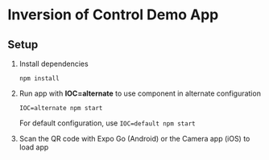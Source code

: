 # Inversion of Control Demo App

## Setup

1. Install dependencies

   `npm install`

2. Run app with **IOC=alternate** to use component in alternate configuration

   `IOC=alternate npm start`

   For default configuration, use `IOC=default npm start`

3. Scan the QR code with Expo Go (Android) or the Camera app (iOS) to load app
